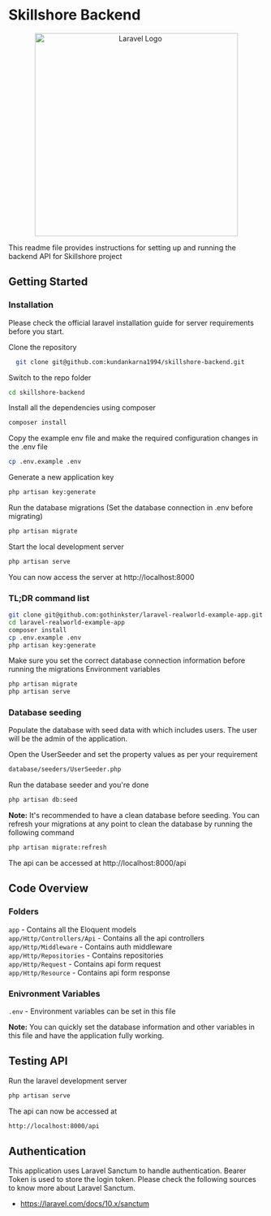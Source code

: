 # Skillshore Backend
<p align="center"><a href="https://laravel.com" target="_blank"><img src="https://raw.githubusercontent.com/laravel/art/master/logo-lockup/5%20SVG/2%20CMYK/1%20Full%20Color/laravel-logolockup-cmyk-red.svg" width="400" alt="Laravel Logo"></a></p>
This readme file provides instructions for setting up and running the backend API for Skillshore project

## Getting Started

### Installation
Please check the official laravel installation guide for server requirements before you start.

Clone the repository


```bash
  git clone git@github.com:kundankarna1994/skillshore-backend.git
```
Switch to the repo folder

```bash
cd skillshore-backend
```

Install all the dependencies using composer

```bash
composer install
```
Copy the example env file and make the required configuration changes in the .env file

```bash
cp .env.example .env
```

Generate a new application key
```bash
php artisan key:generate
```

Run the database migrations (Set the database connection in .env before migrating)

```bash
php artisan migrate
```

Start the local development server

```bash
php artisan serve
```

You can now access the server at http://localhost:8000

### TL;DR command list

```bash
git clone git@github.com:gothinkster/laravel-realworld-example-app.git
cd laravel-realworld-example-app
composer install
cp .env.example .env
php artisan key:generate
```

Make sure you set the correct database connection information before running the migrations Environment variables

```bash
php artisan migrate
php artisan serve
```

### Database seeding

Populate the database with seed data with which includes users. The user will be the admin of the application.

Open the UserSeeder and set the property values as per your requirement

```bash
database/seeders/UserSeeder.php
```
Run the database seeder and you're done
```bash
php artisan db:seed
```
**Note:** It's recommended to have a clean database before seeding. You can refresh your migrations at any point to clean the database by running the following command

```bash
php artisan migrate:refresh
```

The api can be accessed at http://localhost:8000/api

## Code Overview

### Folders

`app` - Contains all the Eloquent models<br>
`app/Http/Controllers/Api` - Contains all the api controllers<br>
`app/Http/Middleware` - Contains auth middleware<br>
`app/Http/Repositories` - Contains repositories<br>
`app/Http/Request` - Contains api form request<br>
`app/Http/Resource` - Contains api form response<br>

### Enivronment Variables
`.env` - Environment variables can be set in this file

**Note:** You can quickly set the database information and other variables in this file and have the application fully working.

## Testing API

Run the laravel development server

```bash
php artisan serve
```

The api can now be accessed at

```bash
http://localhost:8000/api
```

## Authentication

This application uses Laravel Sanctum to handle authentication. Bearer Token is used to store the login token. Please check the following sources to know more about Laravel Sanctum.

- https://laravel.com/docs/10.x/sanctum